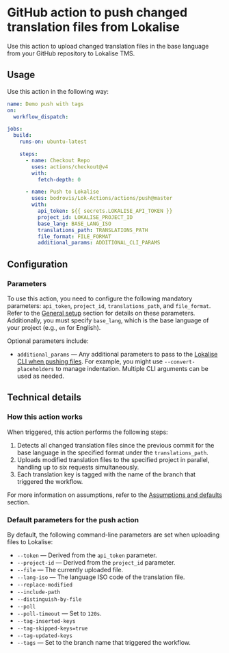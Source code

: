 # GitHub action to push changed translation files from Lokalise

Use this action to upload changed translation files in the base language from your GitHub repository to Lokalise TMS.

## Usage

Use this action in the following way:

```yaml
name: Demo push with tags
on:
  workflow_dispatch:

jobs:
  build:
    runs-on: ubuntu-latest

    steps:
      - name: Checkout Repo
        uses: actions/checkout@v4
        with:
          fetch-depth: 0

      - name: Push to Lokalise
        uses: bodrovis/Lok-Actions/actions/push@master
        with:
          api_token: ${{ secrets.LOKALISE_API_TOKEN }}
          project_id: LOKALISE_PROJECT_ID
          base_lang: BASE_LANG_ISO
          translations_path: TRANSLATIONS_PATH
          file_format: FILE_FORMAT
          additional_params: ADDITIONAL_CLI_PARAMS
```

## Configuration

### Parameters

To use this action, you need to configure the following mandatory parameters: `api_token`, `project_id`, `translations_path`, and `file_format`. Refer to the [General setup](../../README.md#general-setup) section for details on these parameters. Additionally, you must specify `base_lang`, which is the base language of your project (e.g., `en` for English).

Optional parameters include:

- `additional_params` — Any additional parameters to pass to the [Lokalise CLI when pushing files](https://github.com/lokalise/lokalise-cli-2-go/blob/main/docs/lokalise2_file_upload.md). For example, you might use `--convert-placeholders` to manage indentation. Multiple CLI arguments can be used as needed.

## Technical details

### How this action works

When triggered, this action performs the following steps:

1. Detects all changed translation files since the previous commit for the base language in the specified format under the `translations_path`.
2. Uploads modified translation files to the specified project in parallel, handling up to six requests simultaneously.
3. Each translation key is tagged with the name of the branch that triggered the workflow.

For more information on assumptions, refer to the [Assumptions and defaults](../../README.md#assumptions-and-defaults) section.

### Default parameters for the push action

By default, the following command-line parameters are set when uploading files to Lokalise:

- `--token` — Derived from the `api_token` parameter.
- `--project-id` — Derived from the `project_id` parameter.
- `--file` — The currently uploaded file.
- `--lang-iso` — The language ISO code of the translation file.
- `--replace-modified`
- `--include-path`
- `--distinguish-by-file`
- `--poll`
- `--poll-timeout` — Set to `120s`.
- `--tag-inserted-keys`
- `--tag-skipped-keys=true`
- `--tag-updated-keys`
- `--tags` — Set to the branch name that triggered the workflow.
